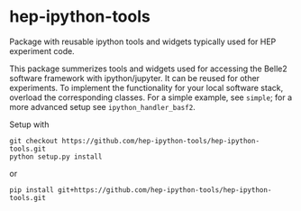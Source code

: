 # hep-ipython-tools
Package with reusable ipython tools and widgets typically used for HEP experiment code.

This package summerizes tools and widgets used for accessing the Belle2 software framework with ipython/jupyter. 
It can be reused for other experiments. To implement the functionality for your local software stack, overload the corresponding 
classes. For a simple example, see `simple`; for a more advanced setup see `ipython_handler_basf2`.

Setup with 

    git checkout https://github.com/hep-ipython-tools/hep-ipython-tools.git
    python setup.py install
  
or

    pip install git+https://github.com/hep-ipython-tools/hep-ipython-tools.git
